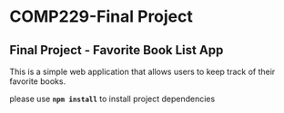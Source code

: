 # COMP229-Final Project

## Final Project - Favorite Book List App
This is a simple web application that allows users to keep track of their favorite books.

please use **`npm install`** to install project dependencies
